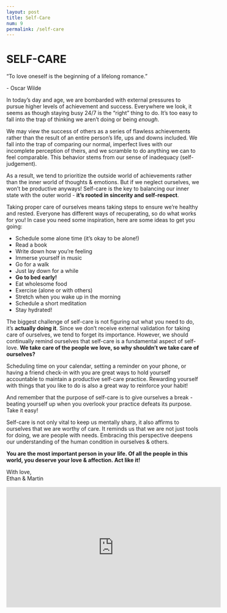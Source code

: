 ```yaml
---
layout: post
title: Self-Care
num: 9
permalink: /self-care
---
```


# SELF-CARE

<p id="quote">“To love oneself is the beginning of a lifelong romance.”</p>   
<p id="quote-author">- Oscar Wilde</p>   


In today’s day and age, we are bombarded with external pressures to pursue higher levels of achievement and success. Everywhere we look, it seems as though staying busy 24/7 is the “right” thing to do. It’s too easy to fall into the trap of thinking we aren’t doing or being <i>enough</i>.

We may view the success of others as a series of flawless achievements rather than the result of an entire person’s life, ups and downs included. We fall into the trap of comparing our normal, imperfect lives with our incomplete perception of theirs, and we scramble to do anything we can to feel comparable. This behavior stems from our sense of inadequacy (self-judgement).

As a result, we tend to prioritize the outside world of achievements rather than the inner world of thoughts & emotions. But if we neglect ourselves, we won’t be productive anyways! Self-care is the key to balancing our inner state with the outer world - <b>it’s rooted in sincerity and self-respect</b>.

Taking proper care of ourselves means taking steps to ensure we’re healthy and rested. Everyone has different ways of recuperating, so do what works for you! In case you need some inspiration, here are some ideas to get you going:

* Schedule some alone time (it’s okay to be alone!)
* Read a book
* Write down how you’re feeling
* Immerse yourself in music
* Go for a walk
* Just lay down for a while
* <b>Go to bed early!</b>
* Eat wholesome food
* Exercise (alone or with others)
* Stretch when you wake up in the morning
* Schedule a short meditation
* Stay hydrated!

The biggest challenge of self-care is not figuring out what you need to do, it’s <b>actually doing it</b>. Since we don’t receive external validation for taking care of ourselves, we tend to forget its importance. However, we should continually remind ourselves that self-care is a fundamental aspect of self-love. <b>We take care of the people we love, so why shouldn’t we take care of ourselves?</b>

Scheduling time on your calendar, setting a reminder on your phone, or having a friend check-in with you are great ways to hold yourself accountable to maintain a productive self-care practice. Rewarding yourself with things that you like to do is also a great way to reinforce your habit!

And remember that the purpose of self-care is to give ourselves a break - beating yourself up when you overlook your practice defeats its purpose. Take it easy!

Self-care is not only vital to keep us mentally sharp, it also affirms to ourselves that we are worthy of care. It reminds us that we are not just tools for doing, we are people with needs. Embracing this perspective deepens our understanding of the human condition in ourselves & others. 

<b>You are the most important person in your life. Of all the people in this world, you deserve your love & affection. Act like it!</b>

With love,  
Ethan & Martin  

<iframe width="560" height="315" src="https://www.youtube.com/embed/SEfs5TJZ6Nk" frameborder="0" allow="autoplay; encrypted-media" allowfullscreen></iframe>

